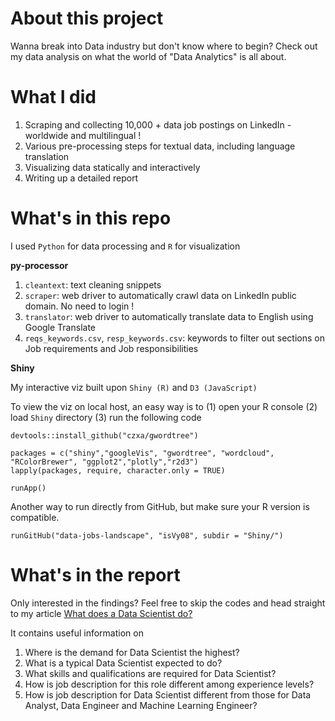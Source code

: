 # About this project 
Wanna break into Data industry but don't know where to begin? Check out my data analysis on what the world of "Data Analytics" is all about. 

# What I did 
1. Scraping and collecting 10,000 + data job postings on LinkedIn - worldwide and multilingual !   
2. Various pre-processing steps for textual data, including language translation  
3. Visualizing data statically and interactively
4. Writing up a detailed report 

# What's in this repo  
I used `Python` for data processing and `R` for visualization

**py-processor**
1. `cleantext`: text cleaning snippets 
2. `scraper`: web driver to automatically crawl data on LinkedIn public domain. No need to login !
3. `translator`: web driver to automatically translate data to English using Google Translate 
4. `reqs_keywords.csv`, `resp_keywords.csv`: keywords to filter out sections on Job requirements and Job responsibilities 

**Shiny**

My interactive viz built upon `Shiny (R)` and `D3 (JavaScript)`

To view the viz on local host, an easy way is to 
(1) open your R console
(2) load `Shiny` directory
(3) run the following code

```
devtools::install_github("czxa/gwordtree")

packages = c("shiny","googleVis", "gwordtree", "wordcloud", "RColorBrewer", "ggplot2","plotly","r2d3")
lapply(packages, require, character.only = TRUE)

runApp()
```

Another way to run directly from GitHub, but make sure your R version is compatible. 
```
runGitHub("data-jobs-landscape", "isVy08", subdir = "Shiny/")
```


# What's in the report

Only interested in the findings? Feel free to skip the codes and head straight to my article
<a href="https://isvy08.github.io/project/data-job-landscape.html">What does a Data Scientist do?</a>

It contains useful information on 
  
1. Where is the demand for Data Scientist the highest?
2. What is a typical Data Scientist expected to do?
3. What skills and qualifications are required for Data Scientist?
4. How is job description for this role different among experience levels?
5. How is job description for Data Scientist different from those for Data Analyst, Data Engineer
and Machine Learning Engineer?





